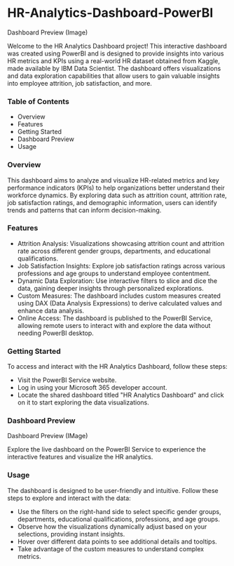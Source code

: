 # HR-Analytics-Dashboard-PowerBI

Dashboard Preview (Image)

Welcome to the HR Analytics Dashboard project! This interactive dashboard was created using PowerBI and is designed to provide insights into various HR metrics and KPIs using a real-world HR dataset obtained from Kaggle, made available by IBM Data Scientist. The dashboard offers visualizations and data exploration capabilities that allow users to gain valuable insights into employee attrition, job satisfaction, and more.

### Table of Contents

- Overview
- Features
- Getting Started
- Dashboard Preview
- Usage

### Overview
This dashboard aims to analyze and visualize HR-related metrics and key performance indicators (KPIs) to help organizations better understand their workforce dynamics. By exploring data such as attrition count, attrition rate, job satisfaction ratings, and demographic information, users can identify trends and patterns that can inform decision-making.

### Features

- Attrition Analysis: Visualizations showcasing attrition count and attrition rate across different gender groups, departments, and educational qualifications.
- Job Satisfaction Insights: Explore job satisfaction ratings across various professions and age groups to understand employee contentment.
- Dynamic Data Exploration: Use interactive filters to slice and dice the data, gaining deeper insights through personalized explorations.
- Custom Measures: The dashboard includes custom measures created using DAX (Data Analysis Expressions) to derive calculated values and enhance data analysis.
- Online Access: The dashboard is published to the PowerBI Service, allowing remote users to interact with and explore the data without needing PowerBI desktop.

### Getting Started
To access and interact with the HR Analytics Dashboard, follow these steps:

- Visit the PowerBI Service website.
- Log in using your Microsoft 365 developer account.
- Locate the shared dashboard titled "HR Analytics Dashboard" and click on it to start exploring the data visualizations.

### Dashboard Preview

Dashboard Preview (IMage)

Explore the live dashboard on the PowerBI Service to experience the interactive features and visualize the HR analytics.

### Usage

The dashboard is designed to be user-friendly and intuitive. Follow these steps to explore and interact with the data:

- Use the filters on the right-hand side to select specific gender groups, departments, educational qualifications, professions, and age groups.
- Observe how the visualizations dynamically adjust based on your selections, providing instant insights.
- Hover over different data points to see additional details and tooltips.
- Take advantage of the custom measures to understand complex metrics.
